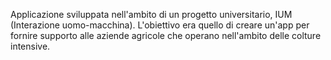 Applicazione sviluppata nell'ambito di un progetto universitario, IUM (Interazione uomo-macchina). L'obiettivo era quello di creare un'app per fornire supporto alle aziende agricole che operano nell'ambito delle colture intensive.
